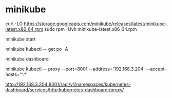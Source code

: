 # minikube

curl -LO https://storage.googleapis.com/minikube/releases/latest/minikube-latest.x86_64.rpm
sudo rpm -Uvh minikube-latest.x86_64.rpm


minikube start

minikube kubectl -- get po -A

minikube dashboard

minikube kubectl -- proxy --port=8001 --address='192.168.3.204' --accept-hosts='^.*' 

http://192.168.3.204:8001//api/v1/namespaces/kubernetes-dashboard/services/http:kubernetes-dashboard:/proxy/
